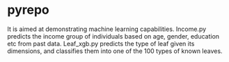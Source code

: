 # pyrepo
It is aimed at demonstrating machine learning capabilities.
Income.py predicts the income group of individuals based on age, gender, education etc from past data.
Leaf_xgb.py predicts the type of leaf given its dimensions, and classifies them into one of the 100 types of known leaves.
